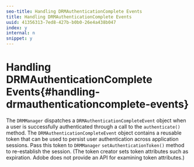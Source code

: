 ```yaml
---
seo-title: Handling DRMAuthenticationComplete Events
title: Handling DRMAuthenticationComplete Events
uuid: 41356313-7ed8-427b-b0b0-26e4a438b047
index: y
internal: n
snippet: y
---
```


# Handling DRMAuthenticationComplete Events{#handling-drmauthenticationcomplete-events}

The `DRMManager` dispatches a `DRMAuthenticationCompleteEvent` object when a user is successfully authenticated through a call to the `authenticate()` method. The `DRMAuthenticationCompleteEvent` object contains a reusable token that can be used to persist user authentication across application sessions. Pass this token to `DRMManager` `setAuthenticationToken()` method to re-establish the session. (The token creator sets token attributes such as expiration. Adobe does not provide an API for examining token attributes.) 
